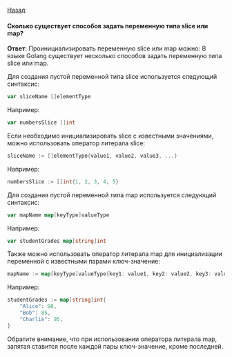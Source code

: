[Назад](/README.md)

####  Сколько существует способов задать переменную типа slice или map?

**Ответ**: Проинициализировать переменную slice или map можно:
В языке Golang существует несколько способов задать переменную типа slice или map.

Для создания пустой переменной типа slice используется следующий синтаксис:
```go
var sliceName []elementType
```
Например:
```go
var numbersSlice []int
```

Если необходимо инициализировать slice с известными значениями, можно использовать оператор литерала slice:
```go
sliceName := []elementType{value1, value2, value3, ...}
```
Например:
```go
numbersSlice := []int{1, 2, 3, 4, 5}
```

Для создания пустой переменной типа map используется следующий синтаксис:
```go
var mapName map[keyType]valueType
```
Например:
```go
var studentGrades map[string]int
```

Также можно использовать оператор литерала map для инициализации переменной с известными парами ключ-значение:
```go
mapName := map[keyType]valueType{key1: value1, key2: value2, key3: value3, ...}
```
Например:
```go
studentGrades := map[string]int{
    "Alice": 90,
    "Bob": 85,
    "Charlie": 95,
}
```

Обратите внимание, что при использовании оператора литерала map, запятая ставится после каждой пары ключ-значение, кроме последней.